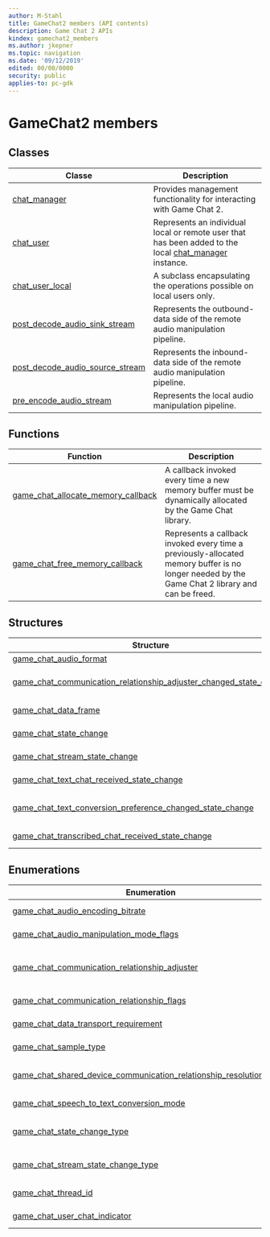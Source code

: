```yaml
---
author: M-Stahl
title: GameChat2 members (API contents)
description: Game Chat 2 APIs
kindex: gamechat2_members
ms.author: jkepner
ms.topic: navigation
ms.date: '09/12/2019'
edited: 00/00/0000
security: public
applies-to: pc-gdk
---
```


# GameChat2 members  

  
  
## Classes  
  
| Classe | Description |  
| --- | --- |  
| [chat_manager](classes/chat_manager/chat_manager.md) | Provides management functionality for interacting with Game Chat 2. |  
| [chat_user](classes/chat_user/chat_user.md) | Represents an individual local or remote user that has been added to the local [chat_manager](classes/chat_manager/chat_manager.md) instance. |  
| [chat_user_local](classes/chat_user/chat_user_local/chat_user_local.md) | A subclass encapsulating the operations possible on local users only. |  
| [post_decode_audio_sink_stream](classes/post_decode_audio_sink_stream/post_decode_audio_sink_stream.md) | Represents the outbound-data side of the remote audio manipulation pipeline. |  
| [post_decode_audio_source_stream](classes/post_decode_audio_source_stream/post_decode_audio_source_stream.md) | Represents the inbound-data side of the remote audio manipulation pipeline. |  
| [pre_encode_audio_stream](classes/pre_encode_audio_stream/pre_encode_audio_stream.md) | Represents the local audio manipulation pipeline. |  
  
## Functions  
  
| Function | Description |  
| --- | --- |  
| [game_chat_allocate_memory_callback](functions/game_chat_allocate_memory_callback.md) | A callback invoked every time a new memory buffer must be dynamically allocated by the Game Chat library. |  
| [game_chat_free_memory_callback](functions/game_chat_free_memory_callback.md) | Represents a callback invoked every time a previously-allocated memory buffer is no longer needed by the Game Chat 2 library and can be freed. |  
  
## Structures  
  
| Structure | Description |  
| --- | --- |  
| [game_chat_audio_format](structs/game_chat_audio_format.md) | Describes the format information needed to interpret Game Chat 2 audio data. |  
| [game_chat_communication_relationship_adjuster_changed_state_change](structs/game_chat_communication_relationship_adjuster_changed_state_change.md) | Represents information specific to the [game_chat_state_change_type::communication_relationship_adjuster_changed](enums/game_chat_state_change_type.md) state change. |  
| [game_chat_data_frame](structs/game_chat_data_frame.md) | Represents information about outgoing Game Chat 2 data that must be delivered to remote Game Chat 2 endpoints. |  
| [game_chat_state_change](structs/game_chat_state_change.md) | Represents a generic, base structure for an event, change in state, or outgoing data. |  
| [game_chat_stream_state_change](structs/game_chat_stream_state_change.md) | A generic, base structure representation of an event for audio manipulation streams. |  
| [game_chat_text_chat_received_state_change](structs/game_chat_text_chat_received_state_change.md) | Represents information specific to the [game_chat_state_change_type::text_chat_received](enums/game_chat_state_change_type.md) state change. |  
| [game_chat_text_conversion_preference_changed_state_change](structs/game_chat_text_conversion_preference_changed_state_change.md) | Represents information specific to the [game_chat_state_change_type::text_conversion_preference_changed](enums/game_chat_state_change_type.md) state change. |  
| [game_chat_transcribed_chat_received_state_change](structs/game_chat_transcribed_chat_received_state_change.md) | Represents information specific to the [game_chat_state_change_type::transcribed_chat_received](enums/game_chat_state_change_type.md) state change. |  
  
## Enumerations  
  
| Enumeration | Description |  
| --- | --- |  
| [game_chat_audio_encoding_bitrate](enums/game_chat_audio_encoding_bitrate.md) | Defines the audio encoding bit rate that Game Chat 2 uses for generating outgoing audio packets. |  
| [game_chat_audio_manipulation_mode_flags](enums/game_chat_audio_manipulation_mode_flags.md) | Represents the requested audio manipulation feature status. |  
| [game_chat_communication_relationship_adjuster](enums/game_chat_communication_relationship_adjuster.md) | Defines the extra adjustment steps applied by Game Chat 2 to a communication relationship that was previously set by calling [chat_user_local::set_communication_relationship](classes/chat_user/chat_user_local/methods/chat_user_local_set_communication_relationship.md). |  
| [game_chat_communication_relationship_flags](enums/game_chat_communication_relationship_flags.md) | Defines the communication relationship between two users. |  
| [game_chat_data_transport_requirement](enums/game_chat_data_transport_requirement.md) | Defines the data transport requirements for outgoing data. |  
| [game_chat_sample_type](enums/game_chat_sample_type.md) | Describes the data type that represents a single Game Chat 2 audio sample. |  
| [game_chat_shared_device_communication_relationship_resolution_mode](enums/game_chat_shared_device_communication_relationship_resolution_mode.md) | Defines how Game Chat 2 should resolve communication relationship conflicts for users that are on a shared device, such as Kinect. |  
| [game_chat_speech_to_text_conversion_mode](enums/game_chat_speech_to_text_conversion_mode.md) | Defines the speech-to-text conversion modes available to Game Chat 2. |  
| [game_chat_state_change_type](enums/game_chat_state_change_type.md) | Defines the types of [game_chat_state_change](structs/game_chat_state_change.md) objects that can be reported by [chat_manager::start_processing_state_changes](classes/chat_manager/methods/chat_manager_start_processing_state_changes.md). |  
| [game_chat_stream_state_change_type](enums/game_chat_stream_state_change_type.md) | Defines the types of [game_chat_stream_state_change](structs/game_chat_stream_state_change.md) objects that can be reported by [chat_manager::start_processing_stream_state_changes](classes/chat_manager/methods/chat_manager_start_processing_stream_state_changes.md). |  
| [game_chat_thread_id](enums/game_chat_thread_id.md) | Defines the types of threads that Game Chat 2 uses for internal purposes. |  
| [game_chat_user_chat_indicator](enums/game_chat_user_chat_indicator.md) | Defines the current chat status of a user in relationship to the local users. |  
